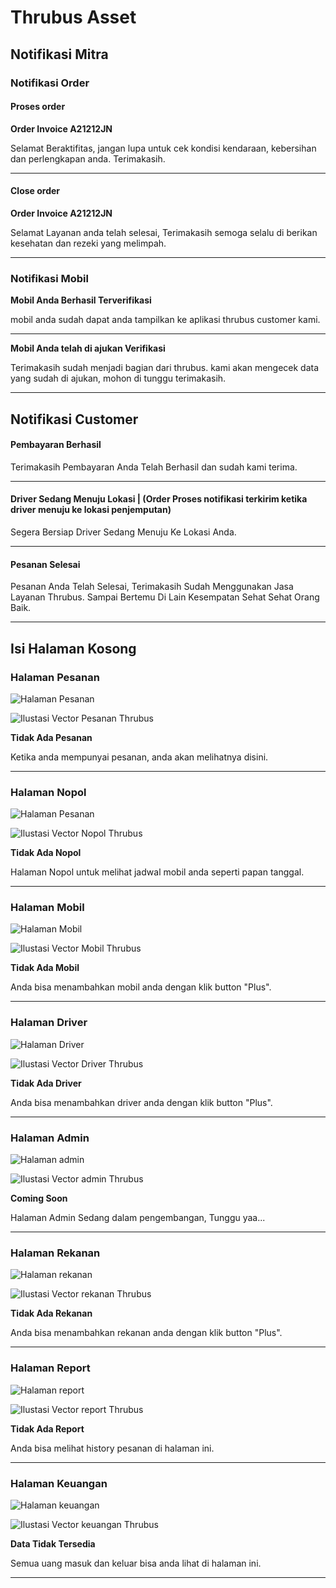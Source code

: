 # Thrubus Asset

## Notifikasi Mitra

### Notifikasi Order
#### Proses order
**Order Invoice A21212JN**

Selamat Beraktifitas, jangan lupa untuk cek kondisi kendaraan, kebersihan dan perlengkapan anda. Terimakasih.

--------------------------------------

#### Close order
**Order Invoice A21212JN**

Selamat Layanan anda telah selesai, Terimakasih semoga selalu di berikan kesehatan dan rezeki yang melimpah.

--------------------------------------

### Notifikasi Mobil

**Mobil Anda Berhasil Terverifikasi**

mobil anda sudah dapat anda tampilkan ke aplikasi thrubus customer kami.

--------------------------------------

**Mobil Anda telah di ajukan Verifikasi**

Terimakasih sudah menjadi bagian dari thrubus. kami akan mengecek data yang sudah di ajukan, mohon di tunggu terimakasih.

--------------------------------------

## Notifikasi Customer

#### Pembayaran Berhasil

Terimakasih Pembayaran Anda Telah Berhasil dan sudah kami terima.

--------------------------------------

#### Driver Sedang Menuju Lokasi | (Order Proses notifikasi terkirim ketika driver menuju ke lokasi penjemputan)

Segera Bersiap Driver Sedang Menuju Ke Lokasi Anda.

--------------------------------------
#### Pesanan Selesai

Pesanan Anda Telah Selesai, Terimakasih Sudah Menggunakan Jasa Layanan Thrubus. Sampai Bertemu Di Lain Kesempatan Sehat Sehat Orang Baik.

--------------------------------------


## Isi Halaman Kosong
    
### Halaman Pesanan
![Halaman Pesanan](phonethrubus/pesanan.png "Pesanan Halaman")

![Ilustasi Vector Pesanan Thrubus](ilustrasithrubus/pesanan_330x230.svg "Pesanan Vector")

**Tidak Ada Pesanan**

Ketika anda mempunyai pesanan, anda akan melihatnya disini.

--------------------------------------

### Halaman Nopol
![Halaman Pesanan](phonethrubus/nopol.png "Pesanan Halaman")

![Ilustasi Vector Nopol Thrubus](ilustrasithrubus/Nopol_330x186.svg "Nopol Vector")

**Tidak Ada Nopol**

Halaman Nopol untuk melihat jadwal mobil anda seperti papan tanggal.

--------------------------------------

### Halaman Mobil

![Halaman Mobil](phonethrubus/mobil.png "Pesanan Halaman")

![Ilustasi Vector Mobil Thrubus](ilustrasithrubus/mobil_330x220.svg "Mobil Vector")

**Tidak Ada Mobil**

Anda bisa menambahkan mobil anda dengan klik button "Plus".

--------------------------------------

### Halaman Driver

![Halaman Driver](phonethrubus/driver.png "Driver Halaman")

![Ilustasi Vector Driver Thrubus](ilustrasithrubus/driver_300x200.svg "Driver Vector")

**Tidak Ada Driver**

Anda bisa menambahkan driver anda dengan klik button "Plus".

--------------------------------------

### Halaman Admin

![Halaman admin](phonethrubus/Admin.png "admin Halaman")

![Ilustasi Vector admin Thrubus](ilustrasithrubus/admin_330x200.svg "admin Vector")

**Coming Soon**

Halaman Admin Sedang dalam pengembangan, Tunggu yaa...

--------------------------------------

### Halaman Rekanan

![Halaman rekanan](phonethrubus/Rekanan.png "rekanan Halaman")

![Ilustasi Vector rekanan Thrubus](ilustrasithrubus/rekanan_300x200.svg "rekanan Vector")

**Tidak Ada Rekanan**

Anda bisa menambahkan rekanan anda dengan klik button "Plus".

--------------------------------------

### Halaman Report

![Halaman report](phonethrubus/Report.png "report Halaman")

![Ilustasi Vector report Thrubus](ilustrasithrubus/report_330x200.svg "Pesanan Vector")

**Tidak Ada Report**

Anda bisa melihat history pesanan di halaman ini.

--------------------------------------

### Halaman Keuangan

![Halaman keuangan](phonethrubus/Keuangan.png "keuangan Halaman")

![Ilustasi Vector keuangan Thrubus](ilustrasithrubus/rekanan_300x200.svg "keuangan Vector")

**Data Tidak Tersedia**

Semua uang masuk dan keluar bisa anda lihat di halaman ini.

--------------------------------------







